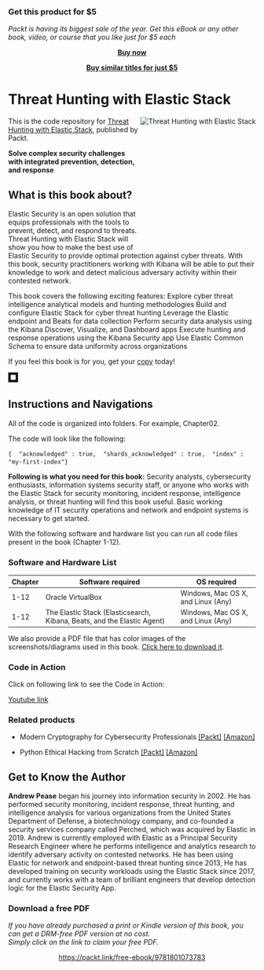 
### Get this product for $5

<i>Packt is having its biggest sale of the year. Get this eBook or any other book, video, or course that you like just for $5 each</i>


<b><p align='center'>[Buy now](https://packt.link/9781801073783)</p></b>


<b><p align='center'>[Buy similar titles for just $5](https://subscription.packtpub.com/search)</p></b>


# Threat Hunting with Elastic Stack

<a href="https://www.packtpub.com/product/threat-hunting-with-elastic-stack/9781801073783?utm_source=github&utm_medium=repository&utm_campaign=9781801073783"><img src="https://static.packt-cdn.com/products/9781801073783/cover/smaller" alt="Threat Hunting with Elastic Stack" height="256px" align="right"></a>

This is the code repository for [Threat Hunting with Elastic Stack](https://www.packtpub.com/product/threat-hunting-with-elastic-stack/9781801073783?utm_source=github&utm_medium=repository&utm_campaign=9781801073783), published by Packt.

**Solve complex security challenges with integrated prevention, detection, and response**

## What is this book about?
Elastic Security is an open solution that equips professionals with the tools to prevent, detect, and respond to threats. Threat Hunting with Elastic Stack will show you how to make the best use of Elastic Security to provide optimal protection against cyber threats. With this book, security practitioners working with Kibana will be able to put their knowledge to work and detect malicious adversary activity within their contested network. 

This book covers the following exciting features:
Explore cyber threat intelligence analytical models and hunting methodologies
Build and configure Elastic Stack for cyber threat hunting
Leverage the Elastic endpoint and Beats for data collection
Perform security data analysis using the Kibana Discover, Visualize, and Dashboard apps
Execute hunting and response operations using the Kibana Security app
Use Elastic Common Schema to ensure data uniformity across organizations

If you feel this book is for you, get your [copy](https://www.amazon.com/dp/1801073783) today!

<a href="https://www.packtpub.com/?utm_source=github&utm_medium=banner&utm_campaign=GitHubBanner"><img src="https://raw.githubusercontent.com/PacktPublishing/GitHub/master/GitHub.png" 
alt="https://www.packtpub.com/" border="5" /></a>

## Instructions and Navigations
All of the code is organized into folders. For example, Chapter02.

The code will look like the following:
```
{  "acknowledged" : true,  "shards_acknowledged" : true,  "index" : "my-first-index"}
```

**Following is what you need for this book:**
Security analysts, cybersecurity enthusiasts, information systems security staff, or anyone who works with the Elastic Stack for security monitoring, incident response, intelligence analysis, or threat hunting will find this book useful. Basic working knowledge of IT security operations and network and endpoint systems is necessary to get started.

With the following software and hardware list you can run all code files present in the book (Chapter 1-12).
### Software and Hardware List
| Chapter | Software required | OS required |
| -------- | ------------------------------------ | ----------------------------------- |
| 1-12 | Oracle VirtualBox | Windows, Mac OS X, and Linux (Any) |
| 1-12 | The Elastic Stack (Elasticsearch, Kibana, Beats, and the Elastic Agent) | Windows, Mac OS X, and Linux (Any) |


We also provide a PDF file that has color images of the screenshots/diagrams used in this book. [Click here to download it](http://www.packtpub.com/sites/default/files/downloads/9781801073783_ColorImages.pdf).

### Code in Action
Click on following link to see the Code in Action:

[Youtube link](https://bit.ly/3z4CAOV)

### Related products
* Modern Cryptography for Cybersecurity Professionals [[Packt]](https://www.packtpub.com/product/modern-cryptography-for-cybersecurity-professionals/9781838644352?utm_source=github&utm_medium=repository&utm_campaign=9781838644352) [[Amazon]](https://www.amazon.com/dp/1838644350)

* Python Ethical Hacking from Scratch [[Packt]](https://www.packtpub.com/product/python-ethical-hacking-from-scratch/9781838829506?utm_source=github&utm_medium=repository&utm_campaign=9781838829506) [[Amazon]](https://www.amazon.com/dp/1838829504)

## Get to Know the Author
**Andrew Pease**
began his journey into information security in 2002. He has performed security monitoring, incident response, threat hunting, and intelligence analysis for various organizations from the United States Department of Defense, a biotechnology company, and co-founded a security services company called Perched, which was acquired by Elastic in 2019. Andrew is currently employed with Elastic as a Principal Security Research Engineer where he performs intelligence and analytics research to identify adversary activity on contested networks. He has been using Elastic for network and endpoint-based threat hunting since 2013, He has developed training on security workloads using the Elastic Stack since 2017, and currently works with a team of brilliant engineers that develop detection logic for the Elastic Security App.


### Download a free PDF

 <i>If you have already purchased a print or Kindle version of this book, you can get a DRM-free PDF version at no cost.<br>Simply click on the link to claim your free PDF.</i>
<p align="center"> <a href="https://packt.link/free-ebook/9781801073783">https://packt.link/free-ebook/9781801073783 </a> </p>